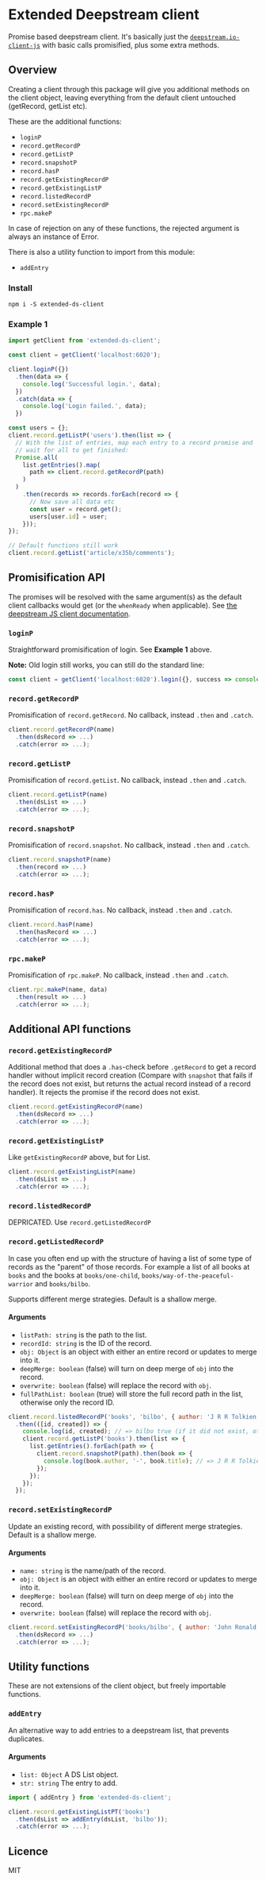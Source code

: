 # Extended Deepstream client

Promise based deepstream client. It's basically just the [`deepstream.io-client-js`](https://www.npmjs.com/package/deepstream.io-client-js) with basic calls promisified, plus some extra methods.

## Overview

Creating a client through this package will give you additional methods on the client object, leaving everything from the default client untouched (getRecord, getList etc).

These are the additional functions:
- `loginP`
- `record.getRecordP`
- `record.getListP`
- `record.snapshotP`
- `record.hasP`
- `record.getExistingRecordP`
- `record.getExistingListP`
- `record.listedRecordP`
- `record.setExistingRecordP`
- `rpc.makeP`

In case of rejection on any of these functions, the rejected argument is always an instance of Error.

There is also a utility function to import from this module:
- `addEntry`

### Install

`npm i -S extended-ds-client`

### Example 1

```javascript
import getClient from 'extended-ds-client';

const client = getClient('localhost:6020');

client.loginP({})
  .then(data => {
    console.log('Successful login.', data);
  })
  .catch(data => {
    console.log('Login failed.', data);
  })

const users = {};
client.record.getListP('users').then(list => {
  // With the list of entries, map each entry to a record promise and
  // wait for all to get finished:
  Promise.all(
    list.getEntries().map(
      path => client.record.getRecordP(path)
    )
  )
    .then(records => records.forEach(record => {
      // Now save all data etc
      const user = record.get();
      users[user.id] = user;
    }));
});

// Default functions still work
client.record.getList('article/x35b/comments');
```

## Promisification API

The promises will be resolved with the same argument(s) as the default client callbacks would get (or the `whenReady` when applicable). See [the deepstream JS client documentation](https://deepstreamhub.com/docs/client-js/client/).

### `loginP`

Straightforward promisification of login. See **Example 1** above.

**Note:** Old login still works, you can still do the standard line:

```javascript
const client = getClient('localhost:6020').login({}, success => console.log(success));
```

### `record.getRecordP`

Promisification of `record.getRecord`. No callback, instead `.then` and `.catch`.

```javascript
client.record.getRecordP(name)
  .then(dsRecord => ...)
  .catch(error => ...);
```

### `record.getListP`

Promisification of `record.getList`. No callback, instead `.then` and `.catch`.

```javascript
client.record.getListP(name)
  .then(dsList => ...)
  .catch(error => ...);
```

### `record.snapshotP`

Promisification of `record.snapshot`. No callback, instead `.then` and `.catch`.

```javascript
client.record.snapshotP(name)
  .then(record => ...)
  .catch(error => ...);
```

### `record.hasP`

Promisification of `record.has`. No callback, instead `.then` and `.catch`.

```javascript
client.record.hasP(name)
  .then(hasRecord => ...)
  .catch(error => ...);
```

### `rpc.makeP`

Promisification of `rpc.makeP`. No callback, instead `.then` and `.catch`.

```javascript
client.rpc.makeP(name, data)
  .then(result => ...)
  .catch(error => ...);
```

## Additional API functions

### `record.getExistingRecordP`

Additional method that does a `.has`-check before `.getRecord` to get a record handler without implicit record creation (Compare with `snapshot` that fails if the record does not exist, but returns the actual record instead of a record handler). It rejects the promise if the record does not exist.

```javascript
client.record.getExistingRecordP(name)
  .then(dsRecord => ...)
  .catch(error => ...);
```

### `record.getExistingListP`

Like `getExistingRecordP` above, but for List.

```javascript
client.record.getExistingListP(name)
  .then(dsList => ...)
  .catch(error => ...);
```

### `record.listedRecordP`

DEPRICATED. Use `record.getListedRecordP`

### `record.getListedRecordP`

In case you often end up with the structure of having a list of some type of records as the "parent" of those records. For example a list of all books at `books` and the books at `books/one-child`, `books/way-of-the-peaceful-warrior` and `books/bilbo`.

Supports different merge strategies. Default is a shallow merge.

#### Arguments
- `listPath: string`  is the path to the list.
- `recordId: string`  is the ID of the record.
- `obj: Object`  is an object with either an entire record or updates to merge into it.
- `deepMerge: boolean` (false)  will turn on deep merge of `obj` into the record.
- `overwrite: boolean` (false)  will replace the record with `obj`.
- `fullPathList: boolean` (true)  will store the full record path in the list, otherwise only the record ID.

```javascript
client.record.listedRecordP('books', 'bilbo', { author: 'J R R Tolkien', title: 'Bilbo' })
  .then(([id, created]) => {
    console.log(id, created); // => bilbo true (if it did not exist, otherwise false)
    client.record.getListP('books').then(list => {
      list.getEntries().forEach(path => {
        client.record.snapshotP(path).then(book => {
          console.log(book.author, '-', book.title); // => J R R Tolkien - Bilbo
        });
      });
    });
  });
```

### `record.setExistingRecordP`

Update an existing record, with possibility of different merge strategies. Default is a shallow merge.

#### Arguments
- `name: string`  is the name/path of the record.
- `obj: Object`  is an object with either an entire record or updates to merge into it.
- `deepMerge: boolean` (false)  will turn on deep merge of `obj` into the record.
- `overwrite: boolean` (false)  will replace the record with `obj`.

```javascript
client.record.setExistingRecordP('books/bilbo', { author: 'John Ronald Reuel Tolkien' })
  .then(dsRecord => ...)
  .catch(error => ...);
```

## Utility functions

These are not extensions of the client object, but freely importable functions.

### `addEntry`

An alternative way to add entries to a deepstream list, that prevents duplicates.

#### Arguments
- `list: Object`  A DS List object.
- `str: string`  The entry to add.

```javascript
import { addEntry } from 'extended-ds-client';

client.record.getExistingListPT('books')
  .then(dsList => addEntry(dsList, 'bilbo'));
  .catch(error => ...);
```

## Licence
MIT
